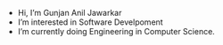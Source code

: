- Hi, I’m Gunjan Anil Jawarkar
- I’m interested in Software Develpoment
- I’m currently doing Engineering in Computer Science.


